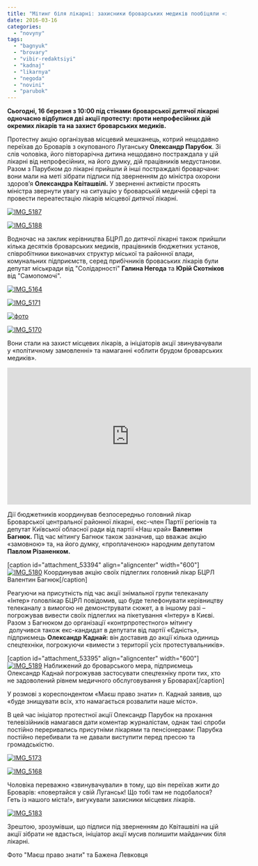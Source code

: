 ```yaml
---
title: "Мітинг біля лікарні: захисники броварських медиків пообіцяли «знищувати» всіх незгодних"
date: 2016-03-16
categories: 
  - "novyny"
tags: 
  - "bagnyuk"
  - "brovary"
  - "vibir-redaktsiyi"
  - "kadnaj"
  - "likarnya"
  - "negoda"
  - "novini"
  - "parubok"
---
```


**Сьогодні, 16 березня з 10:00 під стінами броварської дитячої лікарні одночасно відбулися дві акції протесту: проти непрофесійних дій окремих лікарів та на захист броварських медиків.**

Протестну акцію організував місцевий мешканець, котрий нещодавно переїхав до Броварів з окупованого Луганську **Олександр Парубок**. Зі слів чоловіка, його півторарічна дитина нещодавно постраждала у цій лікарні від непрофесійних, на його думку, дій працівників медустанови. Разом з Парубком до лікарні прийшли й інші постраждалі броварчани: вони мали на меті зібрати підписи під зверненням до міністра охорони здоров’я **Олександра Квіташвілі.** У зверненні активісти просять міністра звернути увагу на ситуацію у броварській медичній сфері та провести переатестацію лікарів місцевої дитячої лікарні.

[![IMG_5187](https://mpz.brovary.org/wp-content/uploads/2016/03/IMG_5187-1.jpg)](https://mpz.brovary.org/wp-content/uploads/2016/03/IMG_5187-1.jpg)

[![IMG_5188](https://mpz.brovary.org/wp-content/uploads/2016/03/IMG_5188.jpg)](https://mpz.brovary.org/wp-content/uploads/2016/03/IMG_5188.jpg)

Водночас на заклик керівництва БЦРЛ до дитячої лікарні також прийшли кілька десятків броварських медиків, працівників бюджетних установ, співробітники виконавчих структур міської та районної влади, комунальних підприємств, серед прибічників броваських лікарів були депутат міськради від "Солідарності" **Галина Негода** та **Юрій Скотніков** від "Самопомочі".

[![IMG_5164](https://mpz.brovary.org/wp-content/uploads/2016/03/IMG_5164.jpg)](https://mpz.brovary.org/wp-content/uploads/2016/03/IMG_5164.jpg)

[![IMG_5171](https://mpz.brovary.org/wp-content/uploads/2016/03/IMG_5171.jpg)](https://mpz.brovary.org/wp-content/uploads/2016/03/IMG_5171.jpg)

[![фото](https://mpz.brovary.org/wp-content/uploads/2016/03/foto.jpg)](https://mpz.brovary.org/wp-content/uploads/2016/03/foto.jpg)

[![IMG_5170](https://mpz.brovary.org/wp-content/uploads/2016/03/IMG_5170.jpg)](https://mpz.brovary.org/wp-content/uploads/2016/03/IMG_5170.jpg)

Вони стали на захист місцевих лікарів, а ініціаторів акції звинувачували у «політичному замовленні» та намаганні «облити брудом броварських медиків».

<iframe src="https://www.youtube.com/embed/3PK4_L_YSQk" width="560" height="315" frameborder="0" allowfullscreen="allowfullscreen"></iframe>

Дії бюджетників координував безпосередньо головний лікар Броварської центральної районної лікарні, екс-член Партії регіонів та депутат Київської обласної ради від партії «Наш край» **Валентин Багнюк.** Під час мітингу Багнюк також зазначив, що вважає акцію «замовною» та, на його думку, «проплаченою» народним депутатом **Павлом Різаненком.**

\[caption id="attachment\_53394" align="aligncenter" width="600"\][![IMG_5180](https://mpz.brovary.org/wp-content/uploads/2016/03/IMG_5180.jpg)](https://mpz.brovary.org/wp-content/uploads/2016/03/IMG_5180.jpg) Координував акцію своїх підлеглих головний лікар БЦРЛ Валентин Багнюк\[/caption\]

Реагуючи на присутність під час акції знімальної групи телеканалу «Інтер» головлікар БЦРЛ повідомив, що буде телефонувати керівництву телеканалу з вимогою не демонструвати сюжет, а в іншому разі – погрожував вивести своїх підлеглих на пікетування «Інтеру» в Києві. Разом з Багнюком до організації «контрпротестного» мітингу  долучився також екс-кандидат в депутати від партії «Єдність», підприємець **Олександр Каднай:** він доставив до акції кілька одиниць спецтехніки, погрожуючи «вимести з території усіх протестувальників».

\[caption id="attachment\_53395" align="aligncenter" width="600"\][![IMG_5189](https://mpz.brovary.org/wp-content/uploads/2016/03/IMG_5189.jpg)](https://mpz.brovary.org/wp-content/uploads/2016/03/IMG_5189.jpg) Наближений до броварського мера, підприємець Олександр Каднай погрожував застосувати спецтехніку проти тих, хто не задоволений рівнем медичного обслуговування у Броварах\[/caption\]

У розмові з кореспондентом «Маєш право знати» п. Каднай заявив, що «буде знищувати всіх, хто намагається розвалити наше місто».

В цей час ініціатор протестної акції Олександр Парубок на прохання телевізійників намагався дати коментар журналістам, однак такі спроби постійно переривались присутніми лікарями та пенсіонерами: Парубка постійно перебивали та не давали виступити перед пресою та громадськістю.

[![IMG_5173](https://mpz.brovary.org/wp-content/uploads/2016/03/IMG_5173.jpg)](https://mpz.brovary.org/wp-content/uploads/2016/03/IMG_5173.jpg)

[![IMG_5168](https://mpz.brovary.org/wp-content/uploads/2016/03/IMG_5168.jpg)](https://mpz.brovary.org/wp-content/uploads/2016/03/IMG_5168.jpg)

Чоловіка переважно «звинувачували» в тому, що він переїхав жити до Броварів: «повертайся у свій Луганськ! Що тобі там не подобалося? Геть із нашого міста!», вигукували захисники місцевих лікарів.

[![IMG_5183](https://mpz.brovary.org/wp-content/uploads/2016/03/IMG_5183-1.jpg)](https://mpz.brovary.org/wp-content/uploads/2016/03/IMG_5183-1.jpg)

Зрештою, зрозумівши, що підписи під зверненням до Квіташвілі на цій акції зібрати не вдасться, ініціатор акції мусив полишити майданчик біля лікарні.

Фото "Маєш право знати" та Бажена Левковця
